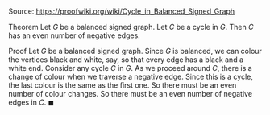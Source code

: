 # 

Source: https://proofwiki.org/wiki/Cycle_in_Balanced_Signed_Graph

Theorem
Let $G$ be a balanced signed graph.
Let $C$ be a cycle in $G$.
Then $C$ has an even number of negative edges.


Proof
Let $G$ be a balanced signed graph.
Since $G$ is balanced, we can colour the vertices black and white, say, so that every edge has a black and a white end.
Consider any cycle $C$ in $G$.
As we proceed around $C$, there is a change of colour when we traverse a negative edge.
Since this is a cycle, the last colour is the same as the first one.
So there must be an even number of colour changes.
So there must be an even number of negative edges in $C$.
$\blacksquare$






